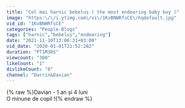 ```yaml
---
title: "Cel mai harnic bebeluș ( the most endearing baby boy )"
image: "https:\/\/i.ytimg.com\/vi\/1KvBNWRfsCE\/hqdefault.jpg"
vid_id: "1KvBNWRfsCE"
categories: "People-Blogs"
tags: ["harnic","bebeluș","endearing"]
date: "2021-11-10T13:06:31+03:00"
vid_date: "2020-01-01T21:52:28Z"
duration: "PT1M30S"
viewcount: "380"
likeCount: "1"
dislikeCount: "0"
channel: "Darrin&Davian"
---
```

{% raw %}Davian - 1 an și 4 luni<br />O minune de copil !{% endraw %}
